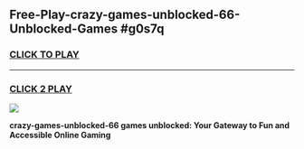 
## Free-Play-crazy-games-unblocked-66-Unblocked-Games #g0s7q
<h3>
<a href="https://news.freeplayer.one?title=crazy-games-unblocked-66&ref=8M">CLICK TO PLAY</a></h3>
<hr>

<h3>
<a href="https://news.freeplayer.one?title=crazy-games-unblocked-66&ref=8M">CLICK 2 PLAY</a>
  
</h3>

<a href="https://news.freeplayer.one?title=crazy-games-unblocked-66&ref=8M"><img src="https://clearcache.store/games.png"></a>


**crazy-games-unblocked-66 games unblocked: Your Gateway to Fun and Accessible Online Gaming**
